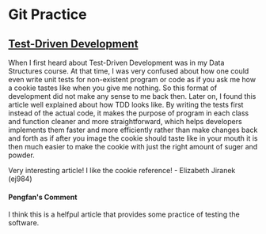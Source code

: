 # Git Practice

## [Test-Driven Development](https://developer.ibm.com/articles/5-steps-of-test-driven-development)

When I first heard about Test-Driven Development was in my Data Structures course. At that time, I was very confused about how one could even write unit tests for non-existent program or code as if you ask me how a cookie tastes like when you give me nothing. So this format of development did not make any sense to me back then. Later on, I found this article well explained about how TDD looks like. By writing the tests first instead of the actual code, it makes the purpose of program in each class and function cleaner and more straightforward, which helps developers implements them faster and more efficiently rather than make changes back and forth as if after you image the cookie should taste like in your mouth it is then much easier to make the cookie with just the right amount of suger and powder.


Very interesting article! I like the cookie reference! - Elizabeth Jiranek (ej984)

#### Pengfan's Comment
I think this is a helfpul article that provides some practice of testing the software.
